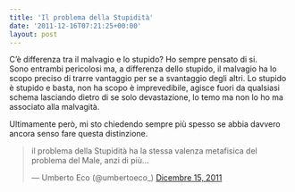 ```yaml
---
title: 'Il problema della Stupidità'
date: '2011-12-16T07:21:25+00:00'
layout: post
---
```


C’è differenza tra il malvagio e lo stupido? Ho sempre pensato di si.  
Sono entrambi pericolosi ma, a differenza dello stupido, il malvagio ha lo scopo preciso di trarre vantaggio per se a svantaggio degli altri. Lo stupido è stupido e basta, non ha scopo è imprevedibile, agisce fuori da qualsiasi schema lasciando dietro di se solo devastazione, lo temo ma non lo ho ma associato alla malvagità.

Ultimamente però, mi sto chiedendo sempre più spesso se abbia davvero ancora senso fare questa distinzione.

> il problema della Stupidità ha la stessa valenza metafisica del problema del Male, anzi di più…
> 
> — Umberto Eco (@umbertoeco\_) [Dicembre 15, 2011](https://twitter.com/umbertoeco_/status/147441943515901952)